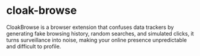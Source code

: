 # cloak-browse
CloakBrowse is a browser extension that confuses data trackers by generating fake browsing history, random searches, and simulated clicks, it turns surveillance into noise, making your online presence unpredictable and difficult to profile.
